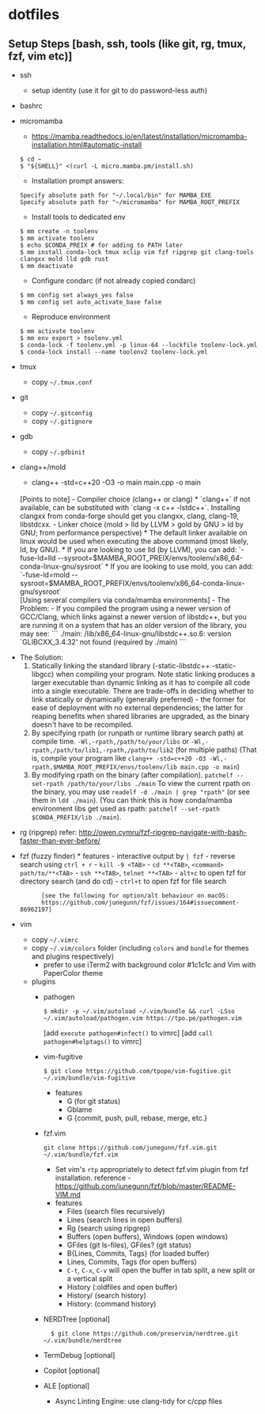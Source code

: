 # dotfiles

Setup Steps [bash, ssh, tools (like git, rg, tmux, fzf, vim etc)]
-----------------------------------------------------------------

* ssh
	- setup identity (use it for git to do password-less auth)

* bashrc

* micromamba
	- https://mamba.readthedocs.io/en/latest/installation/micromamba-installation.html#automatic-install
	```
	$ cd ~
	$ "${SHELL}" <(curl -L micro.mamba.pm/install.sh)
	```

	- Installation prompt answers:
	```
	Specify absolute path for "~/.local/bin" for MAMBA_EXE
	Specify absolute path for "~/micromamba" for MAMBA_ROOT_PREFIX
	```

	- Install tools to dedicated env
	```
	$ mm create -n toolenv
	$ mm activate toolenv
	$ echo $CONDA_PREIX # for adding to PATH later
	$ mm install conda-lock tmux xclip vim fzf ripgrep git clang-tools clangxx mold lld gdb rust
	$ mm deactivate
	```

	- Configure condarc (if not already copied condarc)
	```
	$ mm config set always_yes false
	$ mm config set auto_activate_base false
	```
	- Reproduce environment
	```
	$ mm activate toolenv
	$ mm env export > toolenv.yml
	$ conda-lock -f toolenv.yml -p linux-64 --lockfile toolenv-lock.yml
	$ conda-lock install --name toolenv2 toolenv-lock.yml
	```

* tmux
	- copy `~/.tmux.conf`

* git
	- copy `~/.gitconfig`
	- copy `~/.gitignore`

* gdb
	- copy `~/.gdbinit`

* clang++/mold
	- clang++ -std=c++20 -O3 -o main main.cpp -o main

	<br/>
	[Points to note]
	- Compiler choice (clang++ or clang)
		* `clang++` if not available, can be substituted with `clang -x c++ -lstdc++`. Installing clangxx from conda-forge should get you clangxx, clang, clang-19, libstdcxx.
	- Linker choice (mold > lld by LLVM > gold by GNU > ld by GNU; from performance perspective)
		* The default linker available on linux would be used when executing the above command (most likely, ld, by GNU).
		*	If you are looking to use lld (by LLVM), you can add:
			`-fuse-ld=lld --sysroot=$MAMBA_ROOT_PREIX/envs/toolenv/x86_64-conda-linux-gnu/sysroot`
		* If you are looking to use mold, you can add:
			`-fuse-ld=mold --sysroot=$MAMBA_ROOT_PREFIX/envs/toolenv/x86_64-conda-linux-gnu/sysroot`

	<br/>
	[Using several compilers via conda/mamba environments]
	- The Problem:
		- If you compiled the program using a newer version of GCC/Clang, which links against a newer version of libstdc++, but you are running it on a system that has an older version of the library, you may see:
		```
		./main: /lib/x86_64-linux-gnu/libstdc++.so.6: version `GLIBCXX_3.4.32' not found (required by ./main)
		```
 - The Solution:
	1. Statically linking the standard library (-static-libstdc++ -static-libgcc) when compiling your program. Note static linking produces a larger executable than dynamic linking as it has to compile all code into a single executable. There are trade-offs in deciding whether to link statically or dynamically (generally preferred) - the former for ease of deployment with no external dependencies; the latter for reaping benefits when shared libraries are upgraded, as the binary doesn't have to be recompiled.
	2. By specifying rpath (or runpath or runtime library search path) at compile time.
	`-Wl,-rpath,/path/to/your/libs` or `-Wl,-rpath,/path/to/lib1,-rpath,/path/to/lib2` (for multiple paths)
	(That is, compile your program like `clang++ -std=c++20 -O3 -Wl,-rpath,$MAMBA_ROOT_PREFIX/envs/toolenv/lib main.cpp -o main`)
	3. By modifying rpath on the binary (after compilation).
	`patchelf --set-rpath /path/to/your/libs ./main`
	To view the current rpath on the binary, you may use `readelf -d ./main | grep "rpath"` (or see them in `ldd ./main`).
	(You can think this is how conda/mamba environment libs get used as rpath: `patchelf --set-rpath $CONDA_PREFIX/lib ./main`).

* rg (ripgrep)
	refer: http://owen.cymru/fzf-ripgrep-navigate-with-bash-faster-than-ever-before/

* fzf (fuzzy finder)
		* features
			- interactive output by `| fzf`
			- reverse search using `ctrl + r`
			- `kill -9 <TAB>`
			- `cd **<TAB>`, `<command> path/to/**<TAB>`
			- `ssh **<TAB>`, `telnet **<TAB>`
			- `alt+c` to open fzf for directory search (and do cd)
			- `ctrl+t` to open fzf for file search

			[see the following for option/alt behaviour on macOS:
			https://github.com/junegunn/fzf/issues/164#issuecomment-86962197]

* vim
	- copy `~/.vimrc`
	- copy `~/.vim/colors` folder (including `colors` and `bundle` for themes and plugins respectively)
		- prefer to use iTerm2 with background color #1c1c1c and Vim with PaperColor theme
	- plugins
		- pathogen
			```
			$ mkdir -p ~/.vim/autoload ~/.vim/bundle && curl -LSso ~/.vim/autoload/pathogen.vim https://tpo.pe/pathogen.vim
			```
			[add `execute pathogen#infect()` to vimrc]
			[add `call pathogen#helptags()` to vimrc]
		- vim-fugitive
			```
			$ git clone https://github.com/tpope/vim-fugitive.git ~/.vim/bundle/vim-fugitive
			```
			* features
				- G (for git status)
				- Gblame
				- G {commit, push, pull, rebase, merge, etc.}
		- fzf.vim
			```
			git clone https://github.com/junegunn/fzf.vim.git ~/.vim/bundle/fzf.vim
			```

			* Set vim's `rtp` appropriately to detect fzf.vim plugin from fzf installation.
				reference - https://github.com/junegunn/fzf/blob/master/README-VIM.md
			* features
				- Files (search files recursively)
				- Lines (search lines in open buffers)
				- Rg (search using ripgrep)
				- Buffers (open buffers), Windows (open windows)
				- GFiles (git ls-files), GFiles? (git status)
				- B{Lines, Commits, Tags} (for loaded buffer)
				- Lines, Commits, Tags (for open buffers)
				- `C-t`, `C-x`, `C-v` will open the buffer in tab split, a new split or a vertical split
				- History (:oldfiles and open buffer)
				- History/ (search history)
				- History: (command history)
		- NERDTree [optional]
		  ```
			$ git clone https://github.com/preservim/nerdtree.git ~/.vim/bundle/nerdtree
			```
		- TermDebug [optional]
		- Copilot [optional]
		- ALE [optional]
			- Async Linting Engine: use clang-tidy for c/cpp files
